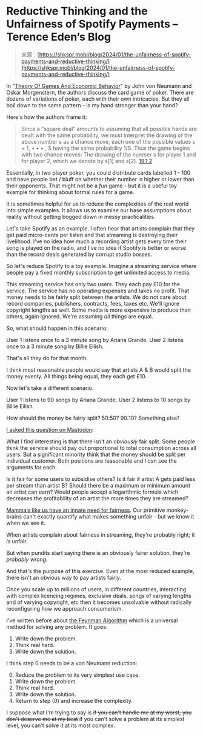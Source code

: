 <!--yml
category: 未分类
date: 2024-05-27 14:26:44
-->

# Reductive Thinking and the Unfairness of Spotify Payments – Terence Eden’s Blog

> 来源：[https://shkspr.mobi/blog/2024/01/the-unfairness-of-spotify-payments-and-reductive-thinking/](https://shkspr.mobi/blog/2024/01/the-unfairness-of-spotify-payments-and-reductive-thinking/)

In "[Theory Of Games And Economic Behavior](https://en.wikipedia.org/wiki/Theory_of_Games_and_Economic_Behavior)" by John von Neumann and Oskar Morgenstern, the authors discuss the card game of poker. There are dozens of variations of poker, each with their own intricacies. But they all boil down to the same pattern - is my hand stronger than your hand?

Here's how the authors frame it:

> Since a “square deal” amounts to assuming that all possible hands are dealt with the same probability, we must interpret the drawing of the above number s as a chance move, each one of the possible values s = 1, • • • , S having the same probability 1/S. Thus the game begins with two chance moves: The drawing of the number s for player 1 and for player 2, which we denote by s[1] and s[2].
> [19.1.2](https://archive.org/details/in.ernet.dli.2015.215284/page/n211/mode/2up?q=poker)

Essentially, in two player poker, you could distribute cards labelled 1 - 100 and have people bet / bluff on whether their number is higher or lower than their opponents. That might not be a *fun* game - but it is a useful toy example for thinking about formal rules for a game.

It is sometimes helpful for us to reduce the complexities of the real world into simple examples. It allows us to examine our base assumptions about reality without getting bogged down in messy practicalities.

Let's take Spotify as an example. I often hear that artists complain that they get paid micro-cents per listen and that streaming is destroying their livelihood. I've no idea how much a recording artist gets every time their song is played on the radio, and I've no idea if Spotify is better or worse than the record deals generated by corrupt studio bosses.

So let's reduce Spotify to a toy example. Imagine a streaming service where people pay a fixed monthly subscription to get unlimited access to media.

This streaming service has only two users. They each pay £10 for the service. The service has no operating expenses and takes no profit. That money needs to be fairly split between the artists. We do not care about record companies, publishers, contracts, fees, taxes etc. We'll ignore copyright lengths as well. Some media is more expensive to produce than others, again ignored. We're assuming *all* things are equal.

So, what should happen in this scenario:

User 1 listens once to a 3 minute song by Ariana Grande.
User 2 listens once to a 3 minute song by Billie Eilish.

That's all they do for that month.

I think most reasonable people would say that artists A & B would split the money evenly. All things being equal, they each get £10.

Now let's take a different scenario.

User 1 listens to 90 songs by Ariana Grande.
User 2 listens to 10 songs by Billie Eilish.

How should the money be fairly split? 50:50? 90:10? Something else?

[I asked this question on Mastodon](https://mastodon.social/deck/@Edent/111602714475511040):

What I find interesting is that there isn't an *obviously* fair split. Some people think the service should pay out proportional to total consumption across all users. But a significant minority think that the money should be split per individual customer. Both positions are reasonable and I can see the arguments for each.

Is it fair for some users to subsidise others? Is it fair if artist A gets paid less per stream than artist B? Should there be a maximum or minimum amount an artist can earn? Would people accept a logarithmic formula which decreases the profitability of an artist the more times they are streamed?

[Mammals like us have an innate need for fairness](https://phys.org/news/2017-02-animals-unfairly-dont.html). Our primitive monkey-brains can't exactly quantify what makes something unfair - but we know it when we see it.

When artists complain about fairness in streaming, they're probably right; it *is* unfair.

But when pundits start saying there is an obviously fairer solution, they're *probably wrong*.

And that's the purpose of this exercise. Even at the most reduced example, there isn't an obvious way to pay artists fairly.

Once you scale up to millions of users, in different countries, interacting with complex licencing regimes, exclusive deals, songs of varying lengths and of varying copyright, etc then it becomes unsolvable without radically reconfiguring how we approach consumerism.

I've written before about [the Feynman Algorithm](https://shkspr.mobi/blog/2022/01/an-algorithm-to-write-an-assignment/) which is a universal method for solving any problem. It goes:

1.  Write down the problem.
2.  Think real hard.
3.  Write down the solution.

I think step 0 needs to be a von Neumann reduction:

0.  Reduce the problem to its very simplest use case.
1.  Write down the problem.
2.  Think real hard.
3.  Write down the solution.
4.  Return to step (0) and increase the complexity.

I suppose what I'm trying to say is ~~if you can't handle me at my worst, you don't deserve me at my best~~ if you can't solve a problem at its simplest level, you can't solve it at its most complex.